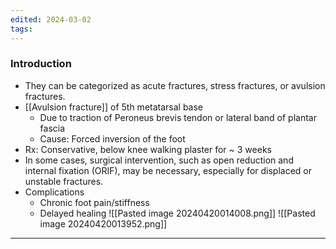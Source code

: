 ```yaml
---
edited: 2024-03-02
tags:
---
```

### Introduction
- They can be categorized as acute fractures, stress fractures, or avulsion fractures.
- [[Avulsion fracture]] of 5th metatarsal base
	- Due to traction of Peroneus brevis tendon or lateral band of plantar fascia
	- Cause: Forced inversion of the foot
- Rx: Conservative, below knee walking plaster for ~ 3 weeks
- In some cases, surgical intervention, such as open reduction and internal fixation (ORIF), may be necessary, especially for displaced or unstable fractures.
- Complications
	- Chronic foot pain/stiffness
	- Delayed healing 
![[Pasted image 20240420014008.png]]
![[Pasted image 20240420013952.png]]

---
